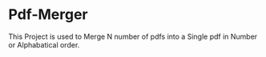 # Pdf-Merger
This Project is used to Merge N number of pdfs into a Single pdf in Number or Alphabatical order.

